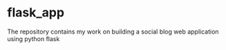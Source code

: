 # flask_app
The repository contains my work on building a social blog web application using python flask
